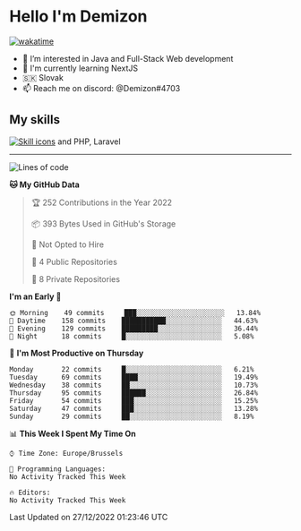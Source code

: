 # Hello I'm Demizon
[![wakatime](https://wakatime.com/badge/user/6ad1949f-d6d7-44f9-9eee-c35e54cc499b.svg)](https://wakatime.com/@6ad1949f-d6d7-44f9-9eee-c35e54cc499b)
- 👀 I’m interested in Java and Full-Stack Web development
- 🌱 I'm currently learning NextJS
- 🇸🇰 Slovak
- 📫 Reach me on discord: @Demizon#4703

## My skills
[![Skill icons](https://skillicons.dev/icons?i=java,js,ts,html,css,react,py,git,docker,linux,mysql,mongo&theme=dark)](https://github.com/Demizon3433) and PHP, Laravel

---

<!--START_SECTION:waka-->
![Lines of code](https://img.shields.io/badge/From%20Hello%20World%20I%27ve%20Written-44%20Thousand%20lines%20of%20code-blue)

**🐱 My GitHub Data** 

> 🏆 252 Contributions in the Year 2022
 > 
> 📦 393 Bytes Used in GitHub's Storage 
 > 
> 🚫 Not Opted to Hire
 > 
> 📜 4 Public Repositories 
 > 
> 🔑 8 Private Repositories  
 > 
**I'm an Early 🐤** 

```text
🌞 Morning    49 commits     ███░░░░░░░░░░░░░░░░░░░░░░   13.84% 
🌆 Daytime    158 commits    ███████████░░░░░░░░░░░░░░   44.63% 
🌃 Evening    129 commits    █████████░░░░░░░░░░░░░░░░   36.44% 
🌙 Night      18 commits     █░░░░░░░░░░░░░░░░░░░░░░░░   5.08%

```
📅 **I'm Most Productive on Thursday** 

```text
Monday       22 commits     █░░░░░░░░░░░░░░░░░░░░░░░░   6.21% 
Tuesday      69 commits     ████░░░░░░░░░░░░░░░░░░░░░   19.49% 
Wednesday    38 commits     ██░░░░░░░░░░░░░░░░░░░░░░░   10.73% 
Thursday     95 commits     ██████░░░░░░░░░░░░░░░░░░░   26.84% 
Friday       54 commits     ███░░░░░░░░░░░░░░░░░░░░░░   15.25% 
Saturday     47 commits     ███░░░░░░░░░░░░░░░░░░░░░░   13.28% 
Sunday       29 commits     ██░░░░░░░░░░░░░░░░░░░░░░░   8.19%

```


📊 **This Week I Spent My Time On** 

```text
⌚︎ Time Zone: Europe/Brussels

💬 Programming Languages: 
No Activity Tracked This Week

🔥 Editors: 
No Activity Tracked This Week

```


 Last Updated on 27/12/2022 01:23:46 UTC
<!--END_SECTION:waka-->
